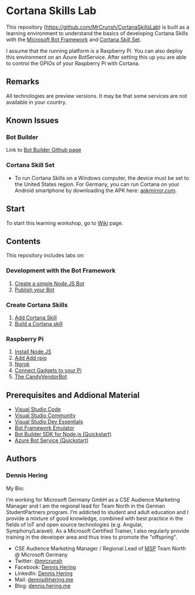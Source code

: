 # Cortana Skills Lab
This repository (https://github.com/MrCrunsh/CortanaSkillsLab) is built as a learning environment to understand the basics of developing Cortana Skills with the [Microsoft Bot Framework][1] and [Cortana Skill Set][2].

I assume that the running platform is a Raspberry Pi. You can also deploy this environment on an Azure BotService.
After setting this up you are able to control the GPIOs of your Raspberry Pi with Cortana.

[1]: https://dev.botframework.com/
[2]: https://developer.microsoft.com/de-de/cortana/

## Remarks ##
All technologies are preview versions. It may be that some services are not available in your country.

## Known Issues ##

### Bot Builder ###
Link to [Bot Builder Github page](https://github.com/Microsoft/BotBuilder)

### Cortana Skill Set ###
+ To run Cortana Skills on a Windows computer, the device must be set to the United States region. For Germany, you can run Cortana on your Android smartphone by downloading the APK here: [apkmirror.com](https://www.apkmirror.com/apk/microsoft-corporation/cortana/).

## Start ##
To start this learning workshop, go to [Wiki](https://github.com/MrCrunsh/CortanaSkillsLab/wiki) page.

## Contents ##
This repository includes labs on:

### Development with the Bot Framework ###
1. [Create a simple Node.JS Bot](https://github.com/MrCrunsh/CortanaSkillsLab/wiki/First-steps-of-creating-a-Bot-(Node.JS))
1. [Publish your Bot](https://github.com/MrCrunsh/CortanaSkillsLab/wiki/Publish-your-Bot)

### Create Cortana Skills ###
1. [Add Cortana Skill](https://github.com/MrCrunsh/CortanaSkillsLab/wiki/Add-Cortana-Skill)
1. [Build a Cortana skill](https://github.com/MrCrunsh/CortanaSkillsLab/wiki/Build-a-Cortana-skill)

### Raspberry Pi ###
1. [Install Node.JS](Install-Node.JS)
1. [Add Add rpio](https://github.com/MrCrunsh/CortanaSkillsLab/wiki/Add-rpio)
1. [Ngrok](https://github.com/MrCrunsh/CortanaSkillsLab/wiki/Ngrok)
1. [Connect Gadgets to your Pi](https://github.com/MrCrunsh/CortanaSkillsLab/wiki/Connect-Gadgets-to-your-Pi)
1. [The CandyVendorBot](https://github.com/MrCrunsh/CortanaSkillsLab/wiki/CandyBot)

## Prerequisites and Addional Material ##
- [Visual Studio Code](https://code.visualstudio.com/)
- [Visual Studio Community](https://www.visualstudio.com/vs/)
- [Visual Studio Dev Essentials](https://www.visualstudio.com/dev-essentials/)
- [Bot Framework Emulator](https://emulator.botframework.com/)
- [Bot Builder SDK for Node.js (Quickstart)](https://docs.microsoft.com/en-us/bot-framework/nodejs/bot-builder-nodejs-quickstart)
- [Azure Bot Service (Quickstart)](https://docs.microsoft.com/en-us/bot-framework/azure-bot-service-quickstart)

## Authors ##

### Dennis Hering ###
My Bio:

I‘m working for Microsoft Germany GmbH as a CSE Audience Marketing Manager and I am the regional lead for Team North in the German StudentPartners program. 
I’m addicted to student and adult education and I provide a mixture of good knowledge, combined with best practice in the fields of IoT and open source technologies (e.g. Angular, Symphony/Laravel). 
As a Microsoft Certified Trainer, I also regularly provide training in the developer area and thus tries to promote the "offspring".

- CSE Audience Marketing Manager / Regional Lead of [MSP](http://www.studentpartners.de/) Team North @ Microsoft Germany
- Twitter: [@mrcrunsh](https://twitter.com/mrcrunsh)
- Facebook: [Dennis Hering](https://www.facebook.com/den.hering)
- LinkedIn: [Dennis Hering](https://www.linkedin.com/in/dennis-hering/)
- Mail: [dennis@hering.me](mailto:dennis@hering.me)
- Blog: [dennis.hering.me](http://dennis.hering.me/)
